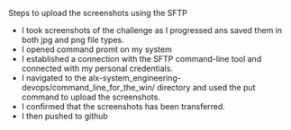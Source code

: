 Steps to upload the screenshots using the SFTP
* I took screenshots of the challenge as I progressed ans saved them in both jpg and png file types.
* I opened command promt on my system
* I established a connection with the SFTP command-line tool and connected with my personal credentials.
* I navigated to the alx-system_engineering-devops/command_line_for_the_win/ directory and used the put command to upload the screenshots.
* I confirmed that the screenshots has been transferred.
* I then pushed to github
